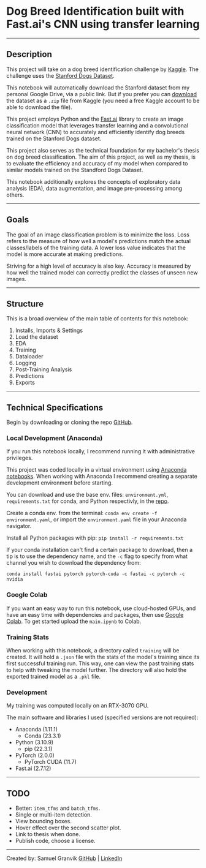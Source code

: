 # Dog Breed Identification built with Fast.ai's CNN using transfer learning
---
## Description

This project will take on a dog breed identification challenge by [Kaggle](https://www.kaggle.com/competitions/dog-breed-identification). The challenge uses the [Stanford Dogs Dataset](http://vision.stanford.edu/aditya86/ImageNetDogs/).

This notebook will automatically download the Stanford dataset from my personal Google Drive, via a public link. But if you prefer you can [download](https://www.kaggle.com/competitions/dog-breed-identification/data) the dataset as a `.zip` file from Kaggle (you need a free Kaggle account to be able to download the file).

This project employs Python and the [Fast.ai](https://github.com/fastai/fastai) library to create an image classification model that leverages transfer learning and a convolutional neural network (CNN) to accurately and efficiently identify dog breeds trained on the Stanford Dogs dataset.

This project also serves as the technical foundation for my bachelor's thesis on dog breed classification. The aim of this project, as well as my thesis, is to evaluate the efficiency and accuracy of my model when compared to similar models trained on the Standford Dogs Dataset.

This notebook additionally explores the concepts of exploratory data analysis (EDA), data augmentation, and image pre-processing among others.

---
## Goals

The goal of an image classification problem is to minimize the loss. Loss refers to the measure of how well a model's predictions match the actual classes/labels of the training data. A lower loss value indicates that the model is more accurate at making predictions.

Striving for a high level of accuracy is also key. Accuracy is measured by how well the trained model can correctly predict the classes of unseen new images.

---
## Structure

This is a broad overview of the main table of contents for this notebook:
1.   Installs, Imports & Settings
2.   Load the dataset
3.   EDA
4.   Training
5.   Dataloader
6.   Logging
7.   Post-Training Analysis
8.   Predictions
9.   Exports
---
## Technical Specifications

Begin by downloading or cloning the repo [GitHub](https://github.com/krullmizter/dog-breed-id-fastai).

### Local Development (Anaconda)

If you run this notebook locally, I recommend running it with administrative privileges.

This project was coded locally in a virtual environment using [Anaconda notebooks](https://anaconda.org/). When working with Anaconda I recommend creating a separate development environment before starting. 

You can download and use the base env. files: `environment.yml`, `requirements.txt` for conda, and Python respectivly, in the  [repo](https://github.com/krullmizter/dog-breed-id-fastai/tree/main/venv).

Create a conda env. from the terminal:
`conda env create -f environment.yaml`, or import the `environment.yaml` file in your Anaconda navigator.

Install all Python packages with pip:
`pip install -r requirements.txt`

If your conda installation can't find a certain package to download, then a tip is to use the dependency name, and the `-c` flag to specify from what channel you wish to download the dependency from:

`conda install fastai pytorch pytorch-cuda -c fastai -c pytorch -c nvidia`

### Google Colab

If you want an easy way to run this notebook, use cloud-hosted GPUs, and have an easy time with dependencies and packages, then use [Google Colab](https://colab.research.google.com/). To get started upload the `main.ipynb` to Colab.

### Training Stats

When working with this notebook, a directory called `training` will be created. It will hold a `.json` file with the stats of the model's training since its first successful training run. This way, one can view the past training stats to help with tweaking the model further. The directory will also hold the exported trained model as a `.pkl` file.

### Development

My training was computed locally on an RTX-3070 GPU.

The main software and libraries I used (specified versions are not required):
* Anaconda (1.11.1)
    * Conda (23.3.1)
* Python (3.10.9)
    * pip (22.3.1)
* PyTorch (2.0.0)
    * PyTorch CUDA (11.7)
* Fast.ai (2.7.12)

---
## TODO
* Better: `item_tfms` and `batch_tfms`.
* Single or multi-item detection.
* View bounding boxes.
* Hover effect over the second scatter plot.
* Link to thesis when done.
* Publish code, choose a license.
---
Created by: Samuel Granvik [GitHub](https://github.com/krullmizter/) | [LinkedIn](https://www.linkedin.com/in/samuel-granvik-93977013a/)